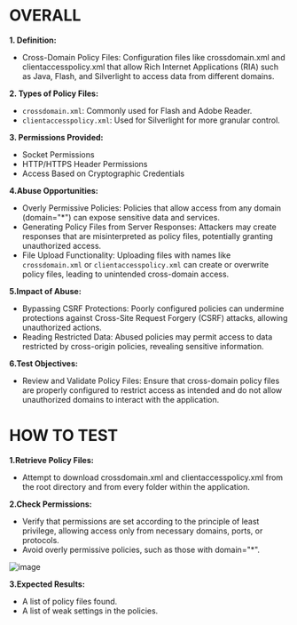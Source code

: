 # OVERALL #

**1. Definition:**
- Cross-Domain Policy Files: Configuration files like crossdomain.xml and clientaccesspolicy.xml that allow Rich Internet Applications (RIA) such as Java, Flash, and Silverlight to access data from different domains.

**2. Types of Policy Files:**
- `crossdomain.xml`: Commonly used for Flash and Adobe Reader.
- `clientaccesspolicy.xml`: Used for Silverlight for more granular control.

**3. Permissions Provided:**
- Socket Permissions
- HTTP/HTTPS Header Permissions
- Access Based on Cryptographic Credentials

**4.Abuse Opportunities:**
- Overly Permissive Policies: Policies that allow access from any domain (domain="*") can expose sensitive data and services.
- Generating Policy Files from Server Responses: Attackers may create responses that are misinterpreted as policy files, potentially granting unauthorized access.
- File Upload Functionality: Uploading files with names like `crossdomain.xml` or `clientaccesspolicy.xml` can create or overwrite policy files, leading to unintended cross-domain access.

**5.Impact of Abuse:**
- Bypassing CSRF Protections: Poorly configured policies can undermine protections against Cross-Site Request Forgery (CSRF) attacks, allowing unauthorized actions.
- Reading Restricted Data: Abused policies may permit access to data restricted by cross-origin policies, revealing sensitive information.

**6.Test Objectives:**
- Review and Validate Policy Files: Ensure that cross-domain policy files are properly configured to restrict access as intended and do not allow unauthorized domains to interact with the application.

# HOW TO TEST #

**1.Retrieve Policy Files:**
- Attempt to download crossdomain.xml and clientaccesspolicy.xml from the root directory and from every folder within the application.

**2.Check Permissions:**
- Verify that permissions are set according to the principle of least privilege, allowing access only from necessary domains, ports, or protocols.
- Avoid overly permissive policies, such as those with domain="*".

![image](https://github.com/user-attachments/assets/173d2e32-a3ab-414f-8960-e41dd13124d4)

**3.Expected Results:**
- A list of policy files found.
- A list of weak settings in the policies.
